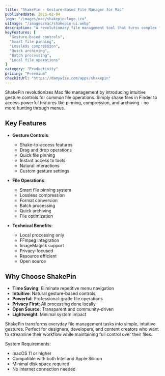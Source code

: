 ```yaml
---
title: "ShakePin - Gesture-Based File Manager for Mac"
publishedDate: 2025-02-04
logo: "/images/mac/shakepin-logo.ico"
uiImage: "/images/mac/shakepin-ui.webp"
description: "A revolutionary file management tool that turns complex file operations into simple gestures, allowing quick file pinning, compression, and archiving with just a shake."
keyFeatures: [
  "Gesture-based controls",
  "Smart file pinning",
  "Lossless compression",
  "Quick archiving",
  "Batch processing",
  "Local file operations"
]
category: "Productivity"
pricing: "Freemium"
checkItUrl: "https://damywise.com/apps/shakepin"
---
```


ShakePin revolutionizes Mac file management by introducing intuitive gesture controls for common file operations. Simply shake files in Finder to access powerful features like pinning, compression, and archiving - no more hunting through menus.

## Key Features

- **Gesture Controls**:
  - Shake-to-access features
  - Drag and drop operations
  - Quick file pinning
  - Instant access to tools
  - Natural interactions
  - Custom gesture settings

- **File Operations**:
  - Smart file pinning system
  - Lossless compression
  - Format conversion
  - Batch processing
  - Quick archiving
  - File optimization

- **Technical Benefits**:
  - Local processing only
  - FFmpeg integration
  - ImageMagick support
  - Privacy-focused
  - Resource efficient
  - Open source

## Why Choose ShakePin

- **Time Saving**: Eliminate repetitive menu navigation
- **Intuitive**: Natural gesture-based controls
- **Powerful**: Professional-grade file operations
- **Privacy First**: All processing done locally
- **Open Source**: Transparent and community-driven
- **Lightweight**: Minimal system impact

ShakePin transforms everyday file management tasks into simple, intuitive gestures. Perfect for designers, developers, and content creators who want to streamline their workflow while maintaining full control over their files.

System Requirements:
- macOS 11 or higher
- Compatible with both Intel and Apple Silicon
- Minimal disk space required
- No internet connection needed
